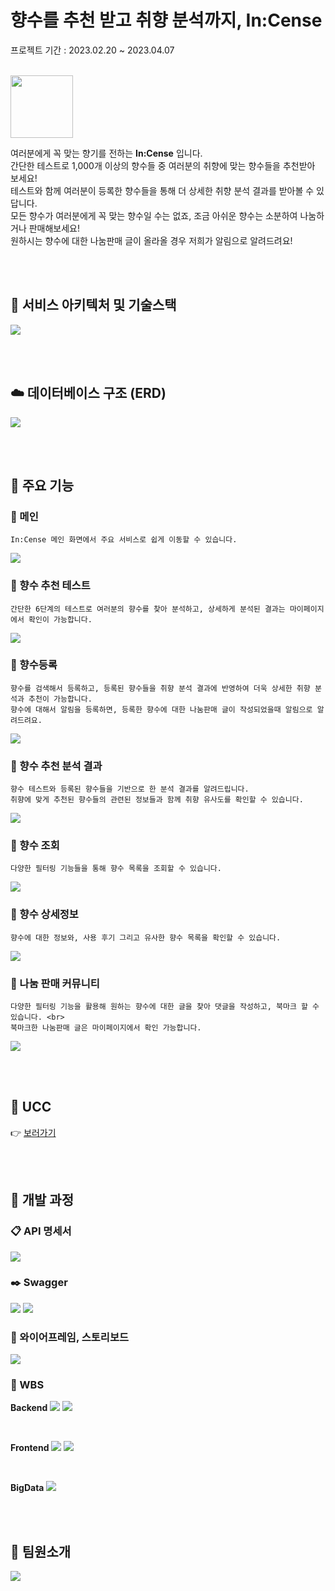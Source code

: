 # **향수를 추천 받고 취향 분석까지, In:Cense**

프로젝트 기간 : 2023.02.20 ~ 2023.04.07

<br>

<img src=".\document\images\logo.png" width="100" height="100">

<br>

여러분에게 꼭 맞는 향기를 전하는 **In:Cense** 입니다. <br>
간단한 테스트로 1,000개 이상의 향수들 중 여러분의 취향에 맞는 향수들을 추천받아 보세요! <br>
테스트와 함께 여러분이 등록한 향수들을 통해 더 상세한 취향 분석 결과를 받아볼 수 있답니다. <br> 
모든 향수가 여러분에게 꼭 맞는 향수일 수는 없죠, 조금 아쉬운 향수는 소분하여 나눔하거나 판매해보세요! <br> 
원하시는 향수에 대한 나눔판매 글이 올라올 경우 저희가 알림으로 알려드려요!


<br><br>

## 🔌 서비스 아키텍처 및 기술스택
<img src=".\document\images\아키텍쳐.png">

<br><br>

## ☁️ 데이터베이스 구조 (ERD)
<img src=".\document\images\erd.jpg">


<br><br>

## 🌈 주요 기능

### **🌷 메인**
```
In:Cense 메인 화면에서 주요 서비스로 쉽게 이동할 수 있습니다.  
```
<img src=".\document\images\메인.gif">

<br>

### **🌷 향수 추천 테스트**
```
간단한 6단계의 테스트로 여러분의 향수를 찾아 분석하고, 상세하게 분석된 결과는 마이페이지에서 확인이 가능합니다. 
```
<img src=".\document\images\향수테스트.gif">

<br>


### **🌷 향수등록**
```
향수를 검색해서 등록하고, 등록된 향수들을 취향 분석 결과에 반영하여 더욱 상세한 취향 분석과 추천이 가능합니다.
향수에 대해서 알림을 등록하면, 등록한 향수에 대한 나눔판매 글이 작성되었을때 알림으로 알려드려요. 
```
<img src=".\document\images\향수등록.gif">

<br>


### **🌷 향수 추천 분석 결과**
```
향수 테스트와 등록된 향수들을 기반으로 한 분석 결과를 알려드립니다.
취향에 맞게 추천된 향수들의 관련된 정보들과 함께 취향 유사도를 확인할 수 있습니다.  
```
<img src=".\document\images\향수분석.gif">

<br>

### **🌷 향수 조회**
```
다양한 필터링 기능들을 통해 향수 목록을 조회할 수 있습니다. 
```
<img src=".\document\images\향수조회.gif">

<br>

### **🌷 향수 상세정보**
```
향수에 대한 정보와, 사용 후기 그리고 유사한 향수 목록을 확인할 수 있습니다.
```
<img src=".\document\images\향수상세정보.gif">

<br>

### **🌷 나눔 판매 커뮤니티**
```
다양한 필터링 기능을 활용해 원하는 향수에 대한 글을 찾아 댓글을 작성하고, 북마크 할 수 있습니다. <br>
북마크한 나눔판매 글은 마이페이지에서 확인 가능합니다. 
```
<img src=".\document\images\나눔판매.gif">

<br><br>

## 🎥 UCC
👉 [보러가기](https://github.com/yuuforest/In-Cense/blob/master/document/ucc/InCense.mp4)

<br><br>

## 🔬 개발 과정

### 📋 API 명세서

<!-- 두 이미지를 한 행으로 할 수 있는 최선의 사이즈 -->
<img src=".\document\images\api.PNG">

### ✒️ Swagger

<img src=".\document\images\swagger1.PNG">
<img src=".\document\images\swagger2.PNG">

### 🎨 와이어프레임, 스토리보드
<img src=".\document\images\와이어프레임.jpg">

### 🔎 WBS

**Backend**
<img src=".\document\images\wbs1.png">
<img src=".\document\images\wbs2.png">

<br>

**Frontend**
<img src=".\document\images\wbs3.png">
<img src=".\document\images\wbs4.png">

<br>

**BigData**
<img src=".\document\images\wbs5.png">

<br><br>

## 🚴 팀원소개

<img src=".\document\images\팀원소개.jpg">